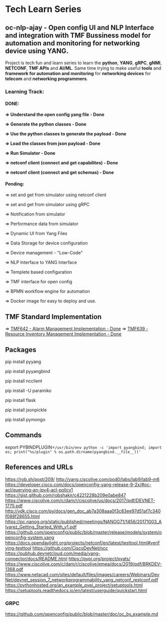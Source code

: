 # Tech Learn Series

## oc-nlp-ajay - Open config UI and NLP Interface and integration with TMF Bussiness model for automation and monitoring for networking device using YANG.

Project is tech fun and learn series to learn the **python**, **YANG**, **gRPC**, **gNMI**, **NETCONF**, **TMF APIs** and **AI/ML**. 
Same time trying to make useful **tools** and **framework for automation and monitoring** for **networking devices** for **telecom** and **networking programmers**. 

### Learning Track:

####    DONE:

**=>  Understand the open config yang file - Done**

**=>  Generate the python classes - Done**

**=>  Use the python classes to generate the payload - Done**

**=>  Load the classes from json payload - Done**

**=>  Run Simulator - Done**

**=>  netconf client (connect and get capabilites) - Done**

**=>  netconf client (connect and get schemas) - Done**

####    Pending:

=>  set and get from simulator using netconf client

=>  set and get from simulator using  gRPC

=>  Notification from simulator

=>  Performance data from simulator

=> Dynamic UI from Yang Files

=> Data Storage for device configuration

=> Device management - "Low-Code"

=> NLP Interface to YANG Interface

=> Templete based configuration

=> TMF interface for open config

=> BPMN workflow engine for automation

=> Docker image for easy to deploy and use.

## TMF Standard Implementation

=> [TMF642 - Alarm Management Implementation - Done](https://github.com/ajaynema/oc-nlp-ajay/blob/main/src/tmf/tmf642/Readme.md)
=> [TMF639 - Resource Inventory Management Implementation - Done](https://github.com/ajaynema/oc-nlp-ajay/blob/main/src/tmf/tmf639/Readme.md)


## Packages

pip install pyyang

pip install pyyangbind

pip install ncclient

pip install -U paramiko 

pip install flask

pip install jsonpickle

pip install pymongo

## Commands
export PYBINDPLUGIN=`/usr/bin/env python -c 'import pyangbind; import os; print("%s/plugin" % os.path.dirname(pyangbind.__file__))'`

## References and URLs 

https://rob.sh/post/209/
http://yang.ciscolive.com/pod0/labs/lab9/lab9-m6
https://developer.cisco.com/docs/openconfig-yang-release-9-2x/#oc-acl/querying-an-ipv4-acl-policy1
https://gist.github.com/robshakir/c4221228b209e0abe847
https://www.ciscolive.com/c/dam/r/ciscolive/us/docs/2017/pdf/DEVNET-1775.pdf
http://ydk.cisco.com/py/docs/gen_doc_ab7a308aaa0f3c83ee97d51af7c340f088f28655.html
https://pc.nanog.org/static/published/meetings/NANOG71/1456/20171003_Alvarez_Getting_Started_With_v1.pdf
https://github.com/openconfig/public/blob/master/release/models/system/openconfig-system.yang
https://docs.opendaylight.org/projects/netconf/en/latest/testtool.html#verifying-testtool
https://github.com/CiscoDevNet/ncc
https://pubhub.devnetcloud.com/media/yang-connector/docs/README.html
https://pypi.org/project/pyats/
https://www.ciscolive.com/c/dam/r/ciscolive/emea/docs/2019/pdf/BRKDEV-1368.pdf
https://www.netacad.com/sites/default/files/images/careers/Webinars/DevNet/devnet_session_7_networkprogrammability_yang_netconf_restconf.pdf
https://pythonhosted.org/an_example_pypi_project/setuptools.html
https://setuptools.readthedocs.io/en/latest/userguide/quickstart.html

### GRPC
https://github.com/openconfig/public/blob/master/doc/oc_by_example.md
